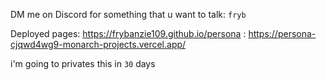 DM me on Discord for something that u want to talk: ```fryb```

Deployed pages: https://frybanzie109.github.io/persona
              : https://persona-cjqwd4wg9-monarch-projects.vercel.app/

i'm going to privates this in ```30``` days